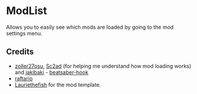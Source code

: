 # ModList

Allows you to easily see which mods are loaded by going to the mod settings menu.

## Credits

* [zoller27osu](https://github.com/zoller27osu), [Sc2ad](https://github.com/Sc2ad) (for helping me understand how mod loading works) and [jakibaki](https://github.com/jakibaki) - [beatsaber-hook](https://github.com/sc2ad/beatsaber-hook)
* [raftario](https://github.com/raftario) 
* [Lauriethefish](https://github.com/Lauriethefish) for the mod template.